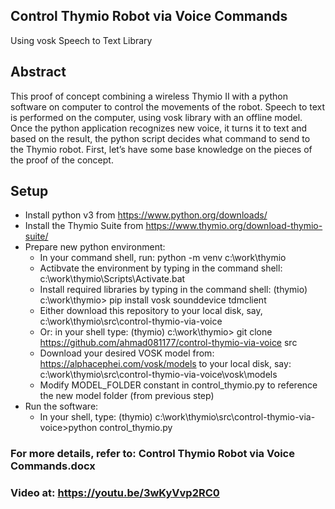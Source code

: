 ## Control Thymio Robot via Voice Commands
Using vosk Speech to Text Library

## Abstract
This proof of concept combining a wireless Thymio II with a python software on computer to control the movements of the robot. Speech to text is performed on the computer, using vosk library with an offline model. Once the python application recognizes new voice, it turns it to text and based on the result, the python script decides what command to send to the Thymio robot.
First, let’s have some base knowledge on the pieces of the proof of the concept.

## Setup
* Install python v3 from https://www.python.org/downloads/
* Install the Thymio Suite from https://www.thymio.org/download-thymio-suite/
* Prepare new python environment:
  * In your command shell, run: python -m venv c:\work\thymio
  * Actibvate the environment by typing in the command shell: c:\work\thymio\Scripts\Activate.bat
  * Install required libraries by typing in the command shell: (thymio) c:\work\thymio> pip install vosk sounddevice tdmclient
  * Either download this repository to your local disk, say, c:\work\thymio\src\control-thymio-via-voice
  * Or: in your shell type: (thymio) c:\work\thymio> git clone https://github.com/ahmad081177/control-thymio-via-voice src
  * Download your desired VOSK model from: https://alphacephei.com/vosk/models to your local disk, say: c:\work\thymio\src\control-thymio-via-voice\vosk\models
  * Modify MODEL_FOLDER constant in control_thymio.py to reference the new model folder (from previous step)
* Run the software:
  * In your shell, type: (thymio) c:\work\thymio\src\control-thymio-via-voice>python control_thymio.py

### For more details, refer to: Control Thymio Robot via Voice Commands.docx

### Video at: https://youtu.be/3wKyVvp2RC0
